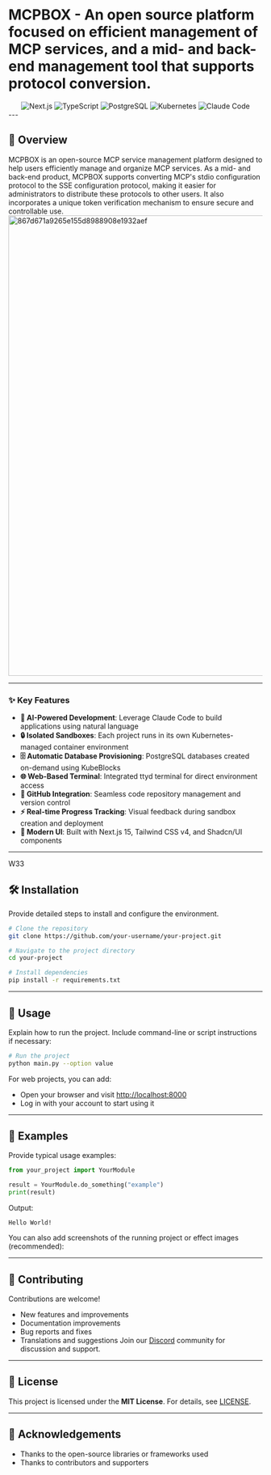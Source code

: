 # MCPBOX - An open source platform focused on efficient management of MCP services, and a mid- and back-end management tool that supports protocol conversion.

<div align="center">
  <img src="https://img.shields.io/badge/Next.js-15.5.4-black?style=for-the-badge&logo=next.js" alt="Next.js"/>
  <img src="https://img.shields.io/badge/TypeScript-5.0-blue?style=for-the-badge&logo=typescript" alt="TypeScript"/>
  <img src="https://img.shields.io/badge/PostgreSQL-14-blue?style=for-the-badge&logo=postgresql" alt="PostgreSQL"/>
  <img src="https://img.shields.io/badge/Kubernetes-1.28-326ce5?style=for-the-badge&logo=kubernetes" alt="Kubernetes"/>
  <img src="https://img.shields.io/badge/Claude_Code-AI-purple?style=for-the-badge" alt="Claude Code"/>
</div>
---

## 🚀 Overview

MCPBOX is an open-source MCP service management platform designed to help users efficiently manage and organize MCP services. As a mid- and back-end product, MCPBOX supports converting MCP's stdio configuration protocol to the SSE configuration protocol, making it easier for administrators to distribute these protocols to other users. It also incorporates a unique token verification mechanism to ensure secure and controllable use.
<img width="1920" height="911" alt="867d671a9265e155d8988908e1932aef" src="https://github.com/user-attachments/assets/faef6d8e-d0d7-4203-8f07-cfeb66e24fd7" />


---

### ✨ Key Features

- **🤖 AI-Powered Development**: Leverage Claude Code to build applications using natural language
- **🔒 Isolated Sandboxes**: Each project runs in its own Kubernetes-managed container environment
- **🗄️ Automatic Database Provisioning**: PostgreSQL databases created on-demand using KubeBlocks
- **🌐 Web-Based Terminal**: Integrated ttyd terminal for direct environment access
- **🔐 GitHub Integration**: Seamless code repository management and version control
- **⚡ Real-time Progress Tracking**: Visual feedback during sandbox creation and deployment
- **🎨 Modern UI**: Built with Next.js 15, Tailwind CSS v4, and Shadcn/UI components
---

W33
## 🛠️ Installation  
Provide detailed steps to install and configure the environment.  
```bash
# Clone the repository
git clone https://github.com/your-username/your-project.git

# Navigate to the project directory
cd your-project

# Install dependencies
pip install -r requirements.txt
```

---

## 🚀 Usage  
Explain how to run the project. Include command-line or script instructions if necessary:  

```bash
# Run the project
python main.py --option value
```

For web projects, you can add:  
- Open your browser and visit [http://localhost:8000](http://localhost:8000)  
- Log in with your account to start using it  

---

## 📌 Examples  
Provide typical usage examples:  

```python
from your_project import YourModule

result = YourModule.do_something("example")
print(result)
```

Output:  
```
Hello World!
```

You can also add screenshots of the running project or effect images (recommended):  

---

## 🤝 Contributing  
Contributions are welcome!  
- New features and improvements
- Documentation improvements
- Bug reports and fixes
- Translations and suggestions
Join our [Discord](https://discord.com/channels/1428637640856571995/1428637896532820038) community for discussion and support.

---

## 📄 License  
This project is licensed under the **MIT License**. For details, see [LICENSE](./LICENSE).  

---

## 🙌 Acknowledgements  
- Thanks to the open-source libraries or frameworks used  
- Thanks to contributors and supporters  
